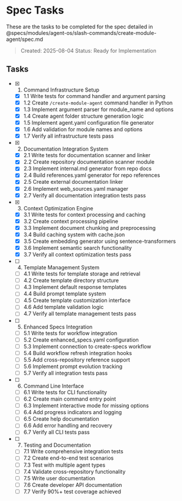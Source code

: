 # Spec Tasks

These are the tasks to be completed for the spec detailed in @specs/modules/agent-os/slash-commands/create-module-agent/spec.md

> Created: 2025-08-04
> Status: Ready for Implementation

## Tasks

- [x] 1. Command Infrastructure Setup
  - [x] 1.1 Write tests for command handler and argument parsing
  - [x] 1.2 Create `/create-module-agent` command handler in Python
  - [x] 1.3 Implement argument parser for module_name and options
  - [x] 1.4 Create agent folder structure generation logic
  - [x] 1.5 Implement agent.yaml configuration file generator
  - [x] 1.6 Add validation for module names and options
  - [x] 1.7 Verify all infrastructure tests pass

- [x] 2. Documentation Integration System
  - [x] 2.1 Write tests for documentation scanner and linker
  - [x] 2.2 Create repository documentation scanner module
  - [x] 2.3 Implement internal.md generator from repo docs
  - [x] 2.4 Build references.yaml generator for repo references
  - [x] 2.5 Create external documentation linker
  - [x] 2.6 Implement web_sources.yaml manager
  - [x] 2.7 Verify all documentation integration tests pass

- [x] 3. Context Optimization Engine
  - [x] 3.1 Write tests for context processing and caching
  - [x] 3.2 Create context processing pipeline
  - [x] 3.3 Implement document chunking and preprocessing
  - [x] 3.4 Build caching system with cache.json
  - [x] 3.5 Create embedding generator using sentence-transformers
  - [x] 3.6 Implement semantic search functionality
  - [x] 3.7 Verify all context optimization tests pass

- [ ] 4. Template Management System
  - [ ] 4.1 Write tests for template storage and retrieval
  - [ ] 4.2 Create template directory structure
  - [ ] 4.3 Implement default response templates
  - [ ] 4.4 Build prompt template system
  - [ ] 4.5 Create template customization interface
  - [ ] 4.6 Add template validation logic
  - [ ] 4.7 Verify all template management tests pass

- [ ] 5. Enhanced Specs Integration
  - [ ] 5.1 Write tests for workflow integration
  - [ ] 5.2 Create enhanced_specs.yaml configuration
  - [ ] 5.3 Implement connection to create-specs workflow
  - [ ] 5.4 Build workflow refresh integration hooks
  - [ ] 5.5 Add cross-repository reference support
  - [ ] 5.6 Implement prompt evolution tracking
  - [ ] 5.7 Verify all integration tests pass

- [ ] 6. Command Line Interface
  - [ ] 6.1 Write tests for CLI functionality
  - [ ] 6.2 Create main command entry point
  - [ ] 6.3 Implement interactive mode for missing options
  - [ ] 6.4 Add progress indicators and logging
  - [ ] 6.5 Create help documentation
  - [ ] 6.6 Add error handling and recovery
  - [ ] 6.7 Verify all CLI tests pass

- [ ] 7. Testing and Documentation
  - [ ] 7.1 Write comprehensive integration tests
  - [ ] 7.2 Create end-to-end test scenarios
  - [ ] 7.3 Test with multiple agent types
  - [ ] 7.4 Validate cross-repository functionality
  - [ ] 7.5 Write user documentation
  - [ ] 7.6 Create developer API documentation
  - [ ] 7.7 Verify 90%+ test coverage achieved